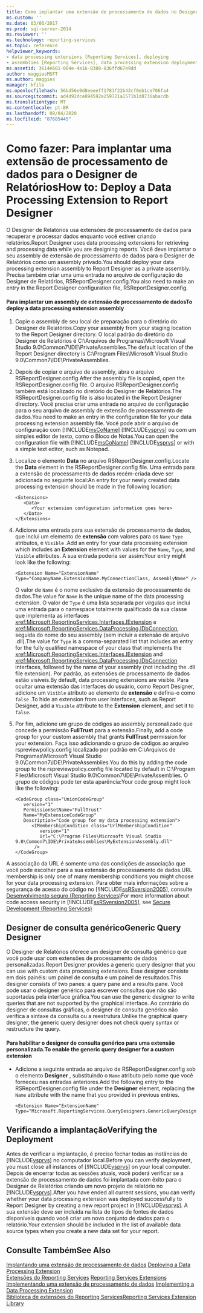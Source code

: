 ```yaml
---
title: Como implantar uma extensão de processamento de dados no Designer de Relatórios | Microsoft Docs
ms.custom: ''
ms.date: 03/06/2017
ms.prod: sql-server-2014
ms.reviewer: ''
ms.technology: reporting-services
ms.topic: reference
helpviewer_keywords:
- data processing extensions [Reporting Services], deploying
- assemblies [Reporting Services], data processing extension deployments
ms.assetid: 3614e601-004e-4a16-8388-836ffd67e9dd
author: maggiesMSFT
ms.author: maggies
manager: kfile
ms.openlocfilehash: 56bd56e9d8eeeeff1781f22b42cf0eb1ce706fa4
ms.sourcegitcommit: ad4d92dce894592a259721a1571b1d8736abacdb
ms.translationtype: MT
ms.contentlocale: pt-BR
ms.lasthandoff: 08/04/2020
ms.locfileid: "87685445"
---
```

# <a name="how-to-deploy-a-data-processing-extension-to-report-designer"></a><span data-ttu-id="5a35c-102">Como fazer: Para implantar uma extensão de processamento de dados para o Designer de Relatórios</span><span class="sxs-lookup"><span data-stu-id="5a35c-102">How to: Deploy a Data Processing Extension to Report Designer</span></span>
  <span data-ttu-id="5a35c-103">O Designer de Relatórios usa extensões de processamento de dados para recuperar e processar dados enquanto você estiver criando relatórios.</span><span class="sxs-lookup"><span data-stu-id="5a35c-103">Report Designer uses data processing extensions for retrieving and processing data while you are designing reports.</span></span> <span data-ttu-id="5a35c-104">Você deve implantar o seu assembly de extensão de processamento de dados para o Designer de Relatórios como um assembly privado.</span><span class="sxs-lookup"><span data-stu-id="5a35c-104">You should deploy your data processing extension assembly to Report Designer as a private assembly.</span></span> <span data-ttu-id="5a35c-105">Precisa também criar uma uma entrada no arquivo de configuração do Designer de Relatórios, RSReportDesigner.config.</span><span class="sxs-lookup"><span data-stu-id="5a35c-105">You also need to make an entry in the Report Designer configuration file, RSReportDesigner.config.</span></span>  
  
#### <a name="to-deploy-a-data-processing-extension-assembly"></a><span data-ttu-id="5a35c-106">Para implantar um assembly de extensão de processamento de dados</span><span class="sxs-lookup"><span data-stu-id="5a35c-106">To deploy a data processing extension assembly</span></span>  
  
1.  <span data-ttu-id="5a35c-107">Copie o assembly de seu local de preparação para o diretório do Designer de Relatórios.</span><span class="sxs-lookup"><span data-stu-id="5a35c-107">Copy your assembly from your staging location to the Report Designer directory.</span></span> <span data-ttu-id="5a35c-108">O local padrão do diretório do Designer de Relatórios é C:\Arquivos de Programas\Microsoft Visual Studio 9.0\Common7\IDE\PrivateAssemblies.</span><span class="sxs-lookup"><span data-stu-id="5a35c-108">The default location of the Report Designer directory is C:\Program Files\Microsoft Visual Studio 9.0\Common7\IDE\PrivateAssemblies.</span></span>  
  
2.  <span data-ttu-id="5a35c-109">Depois de copiar o arquivo de assembly, abra o arquivo RSReportDesigner.config.</span><span class="sxs-lookup"><span data-stu-id="5a35c-109">After the assembly file is copied, open the RSReportDesigner.config file.</span></span> <span data-ttu-id="5a35c-110">O arquivo RSReportDesigner.config também está localizado no diretório do Designer de Relatórios.</span><span class="sxs-lookup"><span data-stu-id="5a35c-110">The RSReportDesigner.config file is also located in the Report Designer directory.</span></span> <span data-ttu-id="5a35c-111">Você precisa criar uma entrada no arquivo de configuração para o seu arquivo de assembly de extensão de processamento de dados.</span><span class="sxs-lookup"><span data-stu-id="5a35c-111">You need to make an entry in the configuration file for your data processing extension assembly file.</span></span> <span data-ttu-id="5a35c-112">Você pode abrir o arquivo de configuração com [!INCLUDE[msCoName](../../../includes/msconame-md.md)] [!INCLUDE[vsprvs](../../../includes/vsprvs-md.md)] ou com um simples editor de texto, como o Bloco de Notas.</span><span class="sxs-lookup"><span data-stu-id="5a35c-112">You can open the configuration file with [!INCLUDE[msCoName](../../../includes/msconame-md.md)] [!INCLUDE[vsprvs](../../../includes/vsprvs-md.md)] or with a simple text editor, such as Notepad.</span></span>  
  
3.  <span data-ttu-id="5a35c-113">Localize o elemento **Data** no arquivo RSReportDesigner.config.</span><span class="sxs-lookup"><span data-stu-id="5a35c-113">Locate the **Data** element in the RSReportDesigner.config file.</span></span> <span data-ttu-id="5a35c-114">Uma entrada para a extensão de processamento de dados recém-criada deve ser adicionada no seguinte local:</span><span class="sxs-lookup"><span data-stu-id="5a35c-114">An entry for your newly created data processing extension should be made in the following location:</span></span>  
  
    ```  
    <Extensions>  
       <Data>  
          <Your extension configuration information goes here>  
       </Data>  
    </Extensions>  
    ```  
  
4.  <span data-ttu-id="5a35c-115">Adicione uma entrada para sua extensão de processamento de dados, que inclui um elemento de **extensão** com valores para os `Name` `Type` atributos, e `Visible` .</span><span class="sxs-lookup"><span data-stu-id="5a35c-115">Add an entry for your data processing extension which includes an **Extension** element with values for the `Name`, `Type`, and `Visible` attributes.</span></span> <span data-ttu-id="5a35c-116">A sua entrada poderia ser assim:</span><span class="sxs-lookup"><span data-stu-id="5a35c-116">Your entry might look like the following:</span></span>  
  
    ```  
    <Extension Name="ExtensionName" Type="CompanyName.ExtensionName.MyConnectionClass, AssemblyName" />  
    ```  
  
     <span data-ttu-id="5a35c-117">O valor de `Name` é o nome exclusivo da extensão de processamento de dados.</span><span class="sxs-lookup"><span data-stu-id="5a35c-117">The value for `Name` is the unique name of the data processing extension.</span></span> <span data-ttu-id="5a35c-118">O valor de `Type` é uma lista separada por vírgulas que inclui uma entrada para o namespace totalmente qualificado da sua classe que implementa as interfaces <xref:Microsoft.ReportingServices.Interfaces.IExtension> e <xref:Microsoft.ReportingServices.DataProcessing.IDbConnection>, seguida do nome do seu assembly (sem incluir a extensão de arquivo .dll).</span><span class="sxs-lookup"><span data-stu-id="5a35c-118">The value for `Type` is a comma-separated list that includes an entry for the fully qualified namespace of your class that implements the <xref:Microsoft.ReportingServices.Interfaces.IExtension> and <xref:Microsoft.ReportingServices.DataProcessing.IDbConnection> interfaces, followed by the name of your assembly (not including the .dll file extension).</span></span> <span data-ttu-id="5a35c-119">Por padrão, as extensões de processamento de dados estão visíveis.</span><span class="sxs-lookup"><span data-stu-id="5a35c-119">By default, data processing extensions are visible.</span></span> <span data-ttu-id="5a35c-120">Para ocultar uma extensão das interfaces do usuário, como Report Designer, adicione um `Visible` atributo ao elemento de **extensão** e defina-o como `false` .</span><span class="sxs-lookup"><span data-stu-id="5a35c-120">To hide an extension from user interfaces, such as Report Designer, add a `Visible` attribute to the **Extension** element, and set it to `false`.</span></span>  
  
5.  <span data-ttu-id="5a35c-121">Por fim, adicione um grupo de códigos ao assembly personalizado que concede a permissão **FullTrust** para a extensão.</span><span class="sxs-lookup"><span data-stu-id="5a35c-121">Finally, add a code group for your custom assembly that grants **FullTrust** permission for your extension.</span></span> <span data-ttu-id="5a35c-122">Faça isso adicionando o grupo de códigos ao arquivo rspreviewpolicy.config localizado por padrão em C:\Arquivos de Programas\Microsoft Visual Studio 9.0\Common7\IDE\PrivateAssemblies.</span><span class="sxs-lookup"><span data-stu-id="5a35c-122">You do this by adding the code group to the rspreviewpolicy.config file located by default in C:\Program Files\Microsoft Visual Studio 9.0\Common7\IDE\PrivateAssemblies.</span></span> <span data-ttu-id="5a35c-123">O grupo de códigos pode ter esta aparência:</span><span class="sxs-lookup"><span data-stu-id="5a35c-123">Your code group might look like the following:</span></span>  
  
    ```  
    <CodeGroup class="UnionCodeGroup"  
       version="1"  
       PermissionSetName="FullTrust"  
       Name="MyExtensionCodeGroup"  
       Description="Code group for my data processing extension">  
          <IMembershipCondition class="UrlMembershipCondition"  
             version="1"  
             Url="C:\Program Files\Microsoft Visual Studio 9.0\Common7\IDE\PrivateAssemblies\MyExtensionAssembly.dll"  
           />  
    </CodeGroup>  
    ```  
  
 <span data-ttu-id="5a35c-124">A associação da URL é somente uma das condições de associação que você pode escolher para a sua extensão de processamento de dados.</span><span class="sxs-lookup"><span data-stu-id="5a35c-124">URL membership is only one of many membership conditions you might choose for your data processing extension.</span></span> <span data-ttu-id="5a35c-125">Para obter mais informações sobre a segurança de acesso do código no [!INCLUDE[ssRSversion2005](../../../includes/ssrsversion2005-md.md)], consulte [Desenvolvimento seguro &#40;Reporting Services&#41;](../secure-development/secure-development-reporting-services.md)</span><span class="sxs-lookup"><span data-stu-id="5a35c-125">For more information about code access security in [!INCLUDE[ssRSversion2005](../../../includes/ssrsversion2005-md.md)], see [Secure Development &#40;Reporting Services&#41;](../secure-development/secure-development-reporting-services.md)</span></span>  
  
## <a name="generic-query-designer"></a><span data-ttu-id="5a35c-126">Designer de consulta genérico</span><span class="sxs-lookup"><span data-stu-id="5a35c-126">Generic Query Designer</span></span>  
 <span data-ttu-id="5a35c-127">O Designer de Relatórios oferece um designer de consulta genérico que você pode usar com extensões de processamento de dados personalizadas.</span><span class="sxs-lookup"><span data-stu-id="5a35c-127">Report Designer provides a generic query designer that you can use with custom data processing extensions.</span></span> <span data-ttu-id="5a35c-128">Esse designer consiste em dois painéis: um painel de consulta e um painel de resultados.</span><span class="sxs-lookup"><span data-stu-id="5a35c-128">This designer consists of two panes: a query pane and a results pane.</span></span> <span data-ttu-id="5a35c-129">Você pode usar o designer genérico para escrever consultas que não são suportadas pela interface gráfica.</span><span class="sxs-lookup"><span data-stu-id="5a35c-129">You can use the generic designer to write queries that are not supported by the graphical interface.</span></span> <span data-ttu-id="5a35c-130">Ao contrário do designer de consultas gráficas, o designer de consulta genérico não verifica a sintaxe da consulta ou a reestrutura.</span><span class="sxs-lookup"><span data-stu-id="5a35c-130">Unlike the graphical query designer, the generic query designer does not check query syntax or restructure the query.</span></span>  
  
#### <a name="to-enable-the-generic-query-designer-for-a-custom-extension"></a><span data-ttu-id="5a35c-131">Para habilitar o designer de consulta genérico para uma extensão personalizada.</span><span class="sxs-lookup"><span data-stu-id="5a35c-131">To enable the generic query designer for a custom extension</span></span>  
  
-   <span data-ttu-id="5a35c-132">Adicione a seguinte entrada ao arquivo de RSReportDesigner.config sob o elemento **Designer** , substituindo o `Name` atributo pelo nome que você forneceu nas entradas anteriores.</span><span class="sxs-lookup"><span data-stu-id="5a35c-132">Add the following entry to the RSReportDesigner.config file under the **Designer** element, replacing the `Name` attribute with the name that you provided in previous entries.</span></span>  
  
    ```  
    <Extension Name="ExtensionName" Type="Microsoft.ReportingServices.QueryDesigners.GenericQueryDesigner,Microsoft.ReportingServices.QueryDesigners"/>  
    ```  
  
## <a name="verifying-the-deployment"></a><span data-ttu-id="5a35c-133">Verificando a implantação</span><span class="sxs-lookup"><span data-stu-id="5a35c-133">Verifying the Deployment</span></span>  
 <span data-ttu-id="5a35c-134">Antes de verificar a implantação, é preciso fechar todas as instâncias do [!INCLUDE[vsprvs](../../../includes/vsprvs-md.md)] no computador local.</span><span class="sxs-lookup"><span data-stu-id="5a35c-134">Before you can verify deployment, you must close all instances of [!INCLUDE[vsprvs](../../../includes/vsprvs-md.md)] on your local computer.</span></span> <span data-ttu-id="5a35c-135">Depois de encerrar todas as sessões atuais, você poderá verificar se a extensão de processamento de dados foi implantada com êxito para o Designer de Relatórios criando um novo projeto de relatório no [!INCLUDE[vsprvs](../../../includes/vsprvs-md.md)].</span><span class="sxs-lookup"><span data-stu-id="5a35c-135">After you have ended all current sessions, you can verify whether your data processing extension was deployed successfully to Report Designer by creating a new report project in [!INCLUDE[vsprvs](../../../includes/vsprvs-md.md)].</span></span> <span data-ttu-id="5a35c-136">A sua extensão deve ser incluída na lista de tipos de fontes de dados disponíveis quando você criar um novo conjunto de dados para o relatório.</span><span class="sxs-lookup"><span data-stu-id="5a35c-136">Your extension should be included in the list of available data source types when you create a new data set for your report.</span></span>  
  
## <a name="see-also"></a><span data-ttu-id="5a35c-137">Consulte Também</span><span class="sxs-lookup"><span data-stu-id="5a35c-137">See Also</span></span>  
 <span data-ttu-id="5a35c-138">[Implantando uma extensão de processamento de dados](deploying-a-data-processing-extension.md) </span><span class="sxs-lookup"><span data-stu-id="5a35c-138">[Deploying a Data Processing Extension](deploying-a-data-processing-extension.md) </span></span>  
 <span data-ttu-id="5a35c-139">[Extensões do Reporting Services](../reporting-services-extensions.md) </span><span class="sxs-lookup"><span data-stu-id="5a35c-139">[Reporting Services Extensions](../reporting-services-extensions.md) </span></span>  
 <span data-ttu-id="5a35c-140">[Implementando uma extensão de processamento de dados](implementing-a-data-processing-extension.md) </span><span class="sxs-lookup"><span data-stu-id="5a35c-140">[Implementing a Data Processing Extension](implementing-a-data-processing-extension.md) </span></span>  
 [<span data-ttu-id="5a35c-141">Biblioteca de extensões do Reporting Services</span><span class="sxs-lookup"><span data-stu-id="5a35c-141">Reporting Services Extension Library</span></span>](../reporting-services-extension-library.md)  
  
  
